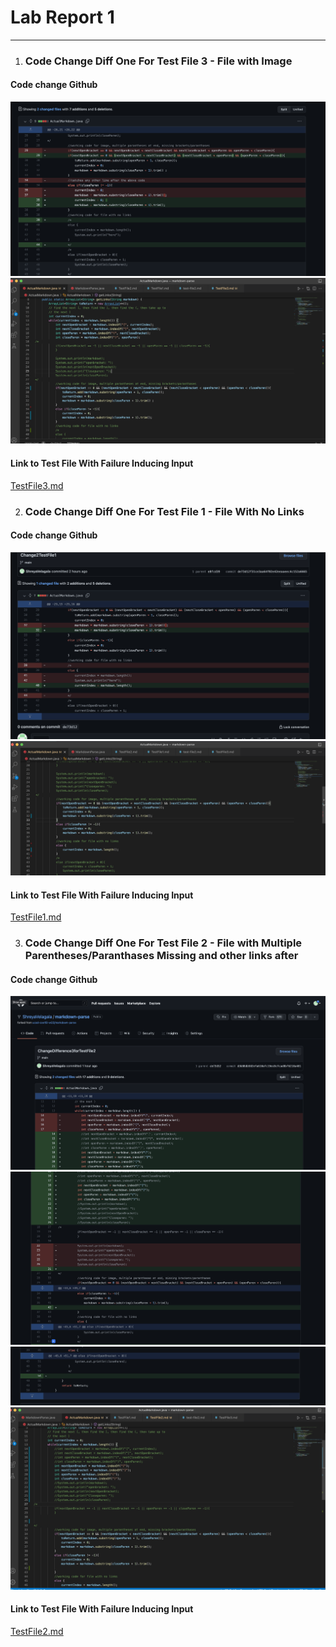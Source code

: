 # Lab Report 1
---
1. ### Code Change Diff One For Test File 3 - File with Image

#### Code change Github
![Image](CodeChange1Git.png)
![Image](FirstImage.png)

#### Link to Test File With Failure Inducing Input
[TestFile3.md](https://github.com/ShreyaVelagala/markdown-parse/blob/main/TestFile3.md)

2. ### Code Change Diff One For Test File 1 - File With No Links

#### Code change Github
![Image](CodeChange2Git.png)
![Image](SecondImage.png)

#### Link to Test File With Failure Inducing Input
[TestFile1.md](https://github.com/ShreyaVelagala/markdown-parse/blob/main/TestFile1.md)

3. ### Code Change Diff One For Test File 2 - File with Multiple Parentheses/Paranthases Missing and other links after

#### Code change Github
![Image](CodeChange3Img1.png)
![Image](CodeChange3Img2.png)
![Image](CodeChange3Img3.png)
![Image](TestFile3CodeChange.png)

#### Link to Test File With Failure Inducing Input
[TestFile2.md](https://github.com/ShreyaVelagala/markdown-parse/blob/main/TestFile2.md)